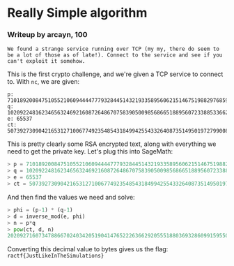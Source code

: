 # Really Simple algorithm
### Writeup by arcayn, 100
`
We found a strange service running over TCP (my my, there do seem to be a lot of those as of late!). Connect to the service and see if you can't exploit it somehow.
`

This is the first crypto challenge, and we're given a TCP service to connect to. With `nc`, we are given:
```
p: 7101892008475105521060944447779328445143219335895606215146751988297685999073751701007605210011959759632539678732980868570790491240797227182527037298191499
q: 10209224816234656324692160872648670758390500985686651889560723388533662508554573766356544679284894305800849373133067759464372091613546267751290628751955237
e: 65537
ct: 50739273090421653127100677492354854318499425543326408735149501972799008970737591452533893865479033243416376290946630232360549853112425055837480801575724080157269823611577086908246203048102959013916359189344413426274996644983174995834263670381114793193805727234837470901594455943967028299289591230688712741513
```
This is pretty clearly some RSA encrypted text, along with everything we need to get the private key. Let's plug this into SageMath:
```python
> p = 7101892008475105521060944447779328445143219335895606215146751988297685999073751701007605210011959759632539678732980868570790491240797227182527037298191499
> q = 10209224816234656324692160872648670758390500985686651889560723388533662508554573766356544679284894305800849373133067759464372091613546267751290628751955237
> e = 65537
> ct = 50739273090421653127100677492354854318499425543326408735149501972799008970737591452533893865479033243416376290946630232360549853112425055837480801575724080157269823611577086908246203048102959013916359189344413426274996644983174995834263670381114793193805727234837470901594455943967028299289591230688712741513
```
And then find the values we need and solve:
```python
> phi = (p-1) * (q-1)
> d = inverse_mod(e, phi)
> n = p*q
> pow(ct, d, n)
202092716073478866702403420519041476522263662920555188036932860991595508605
```
Converting this decimal value to bytes gives us the flag: `ractf{JustLikeInTheSimulations}`
